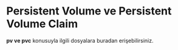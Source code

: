 # Persistent Volume ve Persistent Volume Claim
**pv ve pvc** konusuyla ilgili dosyalara buradan erişebilirsiniz.